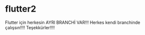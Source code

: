 # flutter2
Flutter için herkesin AYRI BRANCHİ VAR!!! Herkes kendi branchinde çalışsın!!!! Teşekkürler!!!!
